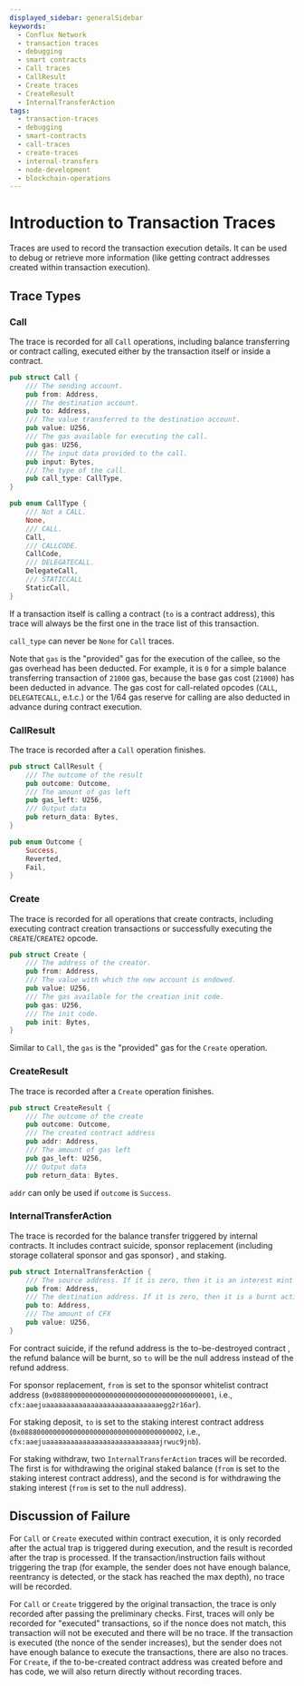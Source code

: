 ```yaml
---
displayed_sidebar: generalSidebar
keywords:
  - Conflux Network
  - transaction traces
  - debugging
  - smart contracts
  - Call traces
  - CallResult
  - Create traces
  - CreateResult
  - InternalTransferAction
tags:
  - transaction-traces
  - debugging
  - smart-contracts
  - call-traces
  - create-traces
  - internal-transfers
  - node-development
  - blockchain-operations
---
```

# Introduction to Transaction Traces

Traces are used to record the transaction execution details. It can be used to debug or retrieve more information (like getting contract addresses created within transaction execution).

## Trace Types

### Call

The trace is recorded for all `Call` operations, including balance transferring or contract calling, executed either by the transaction itself or inside a contract.

```rust
pub struct Call {
    /// The sending account.
    pub from: Address,
    /// The destination account.
    pub to: Address,
    /// The value transferred to the destination account.
    pub value: U256,
    /// The gas available for executing the call.
    pub gas: U256,
    /// The input data provided to the call.
    pub input: Bytes,
    /// The type of the call.
    pub call_type: CallType,
}

pub enum CallType {
    /// Not a CALL.
    None,
    /// CALL.
    Call,
    /// CALLCODE.
    CallCode,
    /// DELEGATECALL.
    DelegateCall,
    /// STATICCALL
    StaticCall,
}
```

If a transaction itself is calling a contract (`to` is a contract address), this trace will always be the first one in the trace list of this transaction.

`call_type` can never be `None` for `Call` traces.

Note that `gas` is the "provided" gas for the execution of the callee, so the gas overhead has been deducted. For example, it is `0` for a simple balance transferring transaction of `21000` gas, because the base gas cost (`21000`) has been deducted in advance. The gas cost for call-related opcodes (`CALL`, `DELEGATECALL`, e.t.c.) or the 1/64 gas reserve for calling are also deducted in advance during contract execution.

### CallResult

The trace is recorded after a `Call` operation finishes.

```rust
pub struct CallResult {
    /// The outcome of the result
    pub outcome: Outcome,
    /// The amount of gas left
    pub gas_left: U256,
    /// Output data
    pub return_data: Bytes,
}
```

```rust
pub enum Outcome {
    Success,
    Reverted,
    Fail,
}
```

### Create

The trace is recorded for all operations that create contracts, including executing contract creation transactions or successfully executing the `CREATE`/`CREATE2` opcode.

```rust
pub struct Create {
    /// The address of the creator.
    pub from: Address,
    /// The value with which the new account is endowed.
    pub value: U256,
    /// The gas available for the creation init code.
    pub gas: U256,
    /// The init code.
    pub init: Bytes,
}
```

Similar to `Call`, the `gas` is the "provided" gas for the `Create` operation.

### CreateResult

The trace is recorded after a `Create` operation finishes.

```rust
pub struct CreateResult {
    /// The outcome of the create
    pub outcome: Outcome,
    /// The created contract address
    pub addr: Address,
    /// The amount of gas left
    pub gas_left: U256,
    /// Output data
    pub return_data: Bytes,
```

`addr` can only be used if `outcome` is `Success`.

### InternalTransferAction

The trace is recorded for the balance transfer triggered by internal contracts. It includes contract suicide, sponsor replacement (including storage collateral sponsor and gas sponsor) , and staking.

```rust
pub struct InternalTransferAction {
    /// The source address. If it is zero, then it is an interest mint action.
    pub from: Address,
    /// The destination address. If it is zero, then it is a burnt action.
    pub to: Address,
    /// The amount of CFX
    pub value: U256,
}
```

For contract suicide, if the refund address is the to-be-destroyed contract , the refund balance will be burnt, so `to` will be the null address instead of the refund address.

For sponsor replacement, `from` is set to the sponsor whitelist contract address (`0x0888000000000000000000000000000000000001`, i.e., `cfx:aaejuaaaaaaaaaaaaaaaaaaaaaaaaaaaaegg2r16ar`).

For staking deposit, `to` is set to the staking interest contract address (`0x0888000000000000000000000000000000000002`, i.e., `cfx:aaejuaaaaaaaaaaaaaaaaaaaaaaaaaaaajrwuc9jnb`).

For staking withdraw, two `InternalTransferAction` traces will be recorded. The first is for withdrawing the original staked balance (`from` is set to the staking interest contract address), and the second is for withdrawing the staking interest (`from` is set to the null address).

## Discussion of Failure

For `Call` or `Create` executed within contract execution, it is only recorded after the actual trap is triggered during execution, and the result is recorded after the trap is processed. If the transaction/instruction fails without triggering the trap (for example, the sender does not have enough balance, reentrancy is detected, or the stack has reached the max depth), no trace will be recorded.

For `Call` or `Create` triggered by the original transaction, the trace is only recorded after passing the preliminary checks. First, traces will only be recorded for "executed" transactions, so if the nonce does not match, this transaction will not be executed and there will be no trace. If the transaction is executed (the nonce of the sender increases), but the sender does not have enough balance to execute the transactions, there are also no traces. For `Create`, if the to-be-created contract address was created before and has code, we will also return directly without recording traces. 

